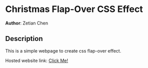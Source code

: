 # Christmas Flap-Over CSS Effect

**Author**: Zetian Chen

## Description

This is a simple webpage to create css flap-over effect.

Hosted website link: [Click Me!](https://neuricos.github.io/christmas/)